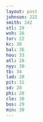 ```yaml
---
layout: post
johnson: 222
smith: 242
stl: 29
wsh: 26
tor: 22
kc: 30
bal: 36
hou: 33
atl: 28
nyy: 30
tb: 34
lad: 28
pit: 31
sd: 20
phi: 28
cle: 30
bos: 29
min: 30
---
```

